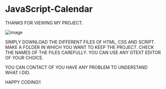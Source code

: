 # JavaScript-Calendar

THANKS FOR VIEWING MY PROJECT.

![image](https://user-images.githubusercontent.com/69636151/101583409-72c7b100-3a01-11eb-8c17-f78e58c30a59.png)


SIMPLY DOWNLOAD THE DIFFERENT FILES OF HTML, CSS AND SCRIPT. MAKE A FOLDER IN WHICH YOU WANT TO KEEP THE PROJECT. CHECK THE NAMES OF THE FILES CAREFULLY. YOU CAN USE ANY GTEXT EDITOR OF YOUR CHOICE.

YOU CAN CONTACT OF YOU HAVE ANY PROBLEM TO UNDERSTAND WHAT I DID.

HAPPY CODING!!
